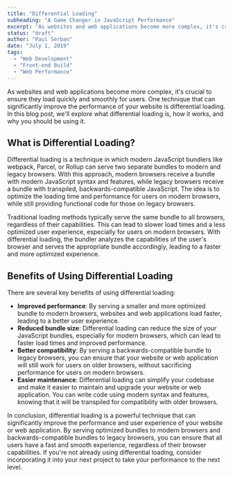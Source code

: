 ```yaml
---
title: "Differential Loading"
subheading: "A Game Changer in JavaScript Performance"
excerpt: "As websites and web applications become more complex, it's crucial to ensure they load quickly and smoothly for users. One technique that can significantly improve the performance of your website is differential loading. In this blog post, we'll explore what differential loading is, how it works, and why you should be using it."
status: "draft"
author: "Paul Serban"
date: "July 1, 2019"
tags:
  - "Web Development"
  - "Front-end Build"
  - "Web Performance"
---
```


As websites and web applications become more complex, it's crucial to ensure they load quickly and smoothly for users. One technique that can significantly improve the performance of your website is differential loading. In this blog post, we'll explore what differential loading is, how it works, and why you should be using it.

## What is Differential Loading?

Differential loading is a technique in which modern JavaScript bundlers like webpack, Parcel, or Rollup can serve two separate bundles to modern and legacy browsers. With this approach, modern browsers receive a bundle with modern JavaScript syntax and features, while legacy browsers receive a bundle with transpiled, backwards-compatible JavaScript. The idea is to optimize the loading time and performance for users on modern browsers, while still providing functional code for those on legacy browsers.

Traditional loading methods typically serve the same bundle to all browsers, regardless of their capabilities. This can lead to slower load times and a less optimized user experience, especially for users on modern browsers. With differential loading, the bundler analyzes the capabilities of the user's browser and serves the appropriate bundle accordingly, leading to a faster and more optimized experience.

## Benefits of Using Differential Loading

There are several key benefits of using differential loading:

- **Improved performance**: By serving a smaller and more optimized bundle to modern browsers, websites and web applications load faster, leading to a better user experience.
- **Reduced bundle size**: Differential loading can reduce the size of your JavaScript bundles, especially for modern browsers, which can lead to faster load times and improved performance.
- **Better compatibility**: By serving a backwards-compatible bundle to legacy browsers, you can ensure that your website or web application will still work for users on older browsers, without sacrificing performance for users on modern browsers.
- **Easier maintenance**: Differential loading can simplify your codebase and make it easier to maintain and upgrade your website or web application. You can write code using modern syntax and features, knowing that it will be transpiled for compatibility with older browsers.

In conclusion, differential loading is a powerful technique that can significantly improve the performance and user experience of your website or web application. By serving optimized bundles to modern browsers and backwards-compatible bundles to legacy browsers, you can ensure that all users have a fast and smooth experience, regardless of their browser capabilities. If you're not already using differential loading, consider incorporating it into your next project to take your performance to the next level.